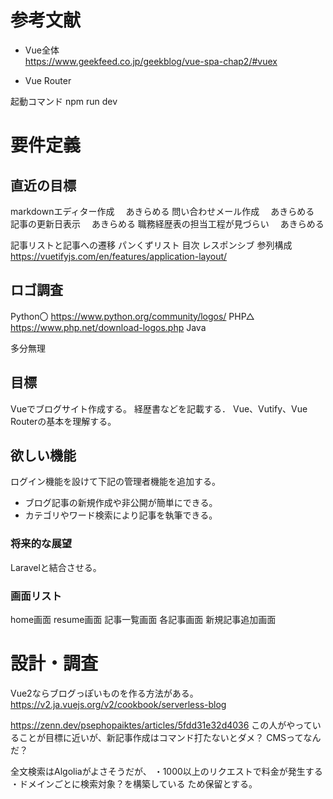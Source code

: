 # 参考文献
* Vue全体<br>
https://www.geekfeed.co.jp/geekblog/vue-spa-chap2/#vuex

* Vue Router

起動コマンド
npm run dev

# 要件定義
## 直近の目標
markdownエディター作成
　あきらめる
問い合わせメール作成
　あきらめる
記事の更新日表示
　あきらめる
職務経歴表の担当工程が見づらい
　あきらめる

記事リストと記事への遷移
パンくずリスト
目次
レスポンシブ
参列構成
https://vuetifyjs.com/en/features/application-layout/

## ロゴ調査
Python〇
  https://www.python.org/community/logos/
PHP△
  https://www.php.net/download-logos.php
Java

多分無理

## 目標
Vueでブログサイト作成する。
経歴書などを記載する．
Vue、Vutify、Vue Routerの基本を理解する。

## 欲しい機能
ログイン機能を設けて下記の管理者機能を追加する。
* ブログ記事の新規作成や非公開が簡単にできる。
* カテゴリやワード検索により記事を執筆できる。

### 将来的な展望
Laravelと結合させる。

### 画面リスト
home画面
resume画面
記事一覧画面
各記事画面
新規記事追加画面

# 設計・調査
Vue2ならブログっぽいものを作る方法がある。
https://v2.ja.vuejs.org/v2/cookbook/serverless-blog

https://zenn.dev/psephopaiktes/articles/5fdd31e32d4036
この人がやっていることが目標に近いが、新記事作成はコマンド打たないとダメ？
CMSってなんだ？

全文検索はAlgoliaがよさそうだが、
・1000以上のリクエストで料金が発生する
・ドメインごとに検索対象？を構築している
ため保留とする。





